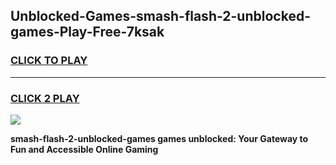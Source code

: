 
## Unblocked-Games-smash-flash-2-unblocked-games-Play-Free-7ksak
<h3>
<a href="https://premium76.site?title=smash-flash-2-unblocked-games&ref=23A">CLICK TO PLAY</a></h3>
<hr>

<h3>
<a href="https://premium76.site?title=smash-flash-2-unblocked-games&ref=23A">CLICK 2 PLAY</a>
  
</h3>

<a href="https://premium76.site?title=smash-flash-2-unblocked-games&ref=23A"><img src="https://clearcache.store/games.png"></a>


**smash-flash-2-unblocked-games games unblocked: Your Gateway to Fun and Accessible Online Gaming**
